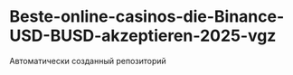 # Beste-online-casinos-die-Binance-USD-BUSD-akzeptieren-2025-vgz
Автоматически созданный репозиторий
